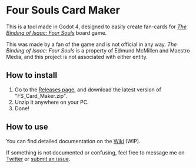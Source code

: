 # Four Souls Card Maker

This is a tool made in Godot 4, designed to easily create fan-cards for [*The Binding of Isaac: Four Souls*](https://foursouls.com/) board game.

This was made by a fan of the game and is not official in any way. *The Binding of Isaac: Four Souls* is a property of Edmund McMillen and Maestro Media, and this project is not associated with either entity.

## How to install

1. Go to the [Releases page](https://github.com/ZPMods/four-souls-card-maker/releases), and download the latest version of "FS_Card_Maker.zip".
2. Unzip it anywhere on your PC.
3. Done!

## How to use

You can find detailed documentation on the [Wiki](https://github.com/ZPMods/four-souls-card-maker/wiki) (WIP).

If something is not documented or confusing, feel free to message me on [Twitter](https://twitter.com/Orsopidou) or [submit an issue](https://github.com/ZPMods/four-souls-card-maker/issues).